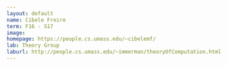 ```yaml
---
layout: default
name: Cibele Freire
term: F16 - S17
image: 
homepage: https://people.cs.umass.edu/~cibelemf/
lab: Theory Group
laburl: http://people.cs.umass.edu/~immerman/theoryOfComputation.html
---
```

